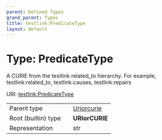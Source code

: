 ```yaml
---
parent: Defined Types
grand_parent: Types
title: testlink:PredicateType
layout: default
---
```


# Type: PredicateType


A CURIE from the testlink related_to hierarchy. For example, testlink:related_to, testlink:causes, testlink:repairs

URI: [testlink:PredicateType](https://w3id.org/testlink/vocab/PredicateType)

|  |  |  |
| --- | --- | --- |
| Parent type | | [Uriorcurie](types/Uriorcurie.md) |
| Root (builtin) type | | **URIorCURIE** |
| Representation | | str |
